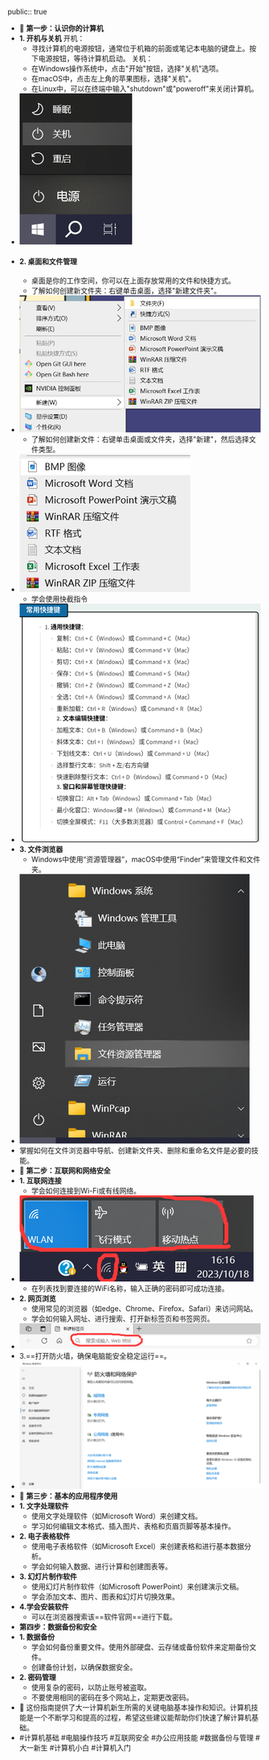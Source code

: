 public:: true

- 🔵 **第一步：认识你的计算机**
- **1. 开机与关机**
  开机：
	- 寻找计算机的电源按钮，通常位于机箱的前面或笔记本电脑的键盘上。按下电源按钮，等待计算机启动。
	  关机：
	- 在Windows操作系统中，点击"开始"按钮，选择"关机"选项。
	- 在macOS中，点击左上角的苹果图标，选择"关机"。
	- 在Linux中，可以在终端中输入"shutdown"或"poweroff"来关闭计算机。
- ![image.png](../assets/image_1697611807872_0.png)
- #### 2. 桌面和文件管理
	- 桌面是你的工作空间，你可以在上面存放常用的文件和快捷方式。
	- 了解如何创建新文件夹：右键单击桌面，选择"新建文件夹"。
- ![image.png](../assets/image_1697612103415_0.png)
	- 了解如何创建新文件：右键单击桌面或文件夹，选择"新建"，然后选择文件类型。
- ![image.png](../assets/image_1697612281978_0.png)
	- 学会使用快截指令
- ![image.png](../assets/image_1697616506378_0.png)
- **3. 文件浏览器**
	- Windows中使用“资源管理器”，macOS中使用“Finder”来管理文件和文件夹。
- ![image.png](../assets/image_1697617240749_0.png)
- 掌握如何在文件浏览器中导航、创建新文件夹、删除和重命名文件是必要的技能。
- 🔵 **第二步：互联网和网络安全**
- **1. 互联网连接**
	- 学会如何连接到Wi-Fi或有线网络。
- ![image.png](../assets/image_1697617020850_0.png)
	- 在列表找到要连接的WiFi名称，输入正确的密码即可成功连接。
- **2. 网页浏览**
	- 使用常见的浏览器（如edge、Chrome、Firefox、Safari）来访问网站。
	- 学会如何输入网址、进行搜索、打开新标签页和书签网页。
- ![image.png](../assets/image_1697617416712_0.png)
- 3.==打开防火墙，确保电脑能安全稳定运行==。
- ![image.png](../assets/image_1697616958327_0.png)
- 🔵 **第三步：基本的应用程序使用**
- **1. 文字处理软件**
	- 使用文字处理软件（如Microsoft Word）来创建文档。
	- 学习如何编辑文本格式、插入图片、表格和页眉页脚等基本操作。
- **2. 电子表格软件**
	- 使用电子表格软件（如Microsoft Excel）来创建表格和进行基本数据分析。
	- 学会如何输入数据、进行计算和创建图表等。
- **3. 幻灯片制作软件**
	- 使用幻灯片制作软件（如Microsoft PowerPoint）来创建演示文稿。
	- 学会添加文本、图片、图表和幻灯片切换效果。
- **4.学会安装软件**
	- 可以在浏览器搜索该==软件官网==进行下载。
- **第四步：数据备份和安全**
- **1. 数据备份**
	- 学会如何备份重要文件。使用外部硬盘、云存储或备份软件来定期备份文件。
	- 创建备份计划，以确保数据安全。
- **2. 密码管理**
	- 使用复杂的密码，以防止账号被盗取。
	- 不要使用相同的密码在多个网站上，定期更改密码。
- 🔵 这份指南提供了大一计算机新生所需的关键电脑基本操作和知识。计算机技能是一个不断学习和提高的过程，希望这些建议能帮助你们快速了解计算机基础。
- #计算机基础 #电脑操作技巧 #互联网安全 #办公应用技能 #数据备份与管理 #大一新生 #计算机小白 #计算机入门